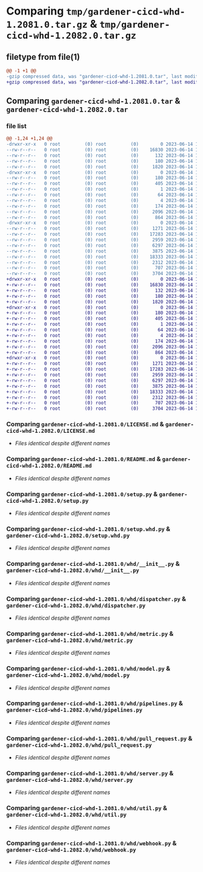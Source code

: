 # Comparing `tmp/gardener-cicd-whd-1.2081.0.tar.gz` & `tmp/gardener-cicd-whd-1.2082.0.tar.gz`

## filetype from file(1)

```diff
@@ -1 +1 @@
-gzip compressed data, was "gardener-cicd-whd-1.2081.0.tar", last modified: Wed Jun 14 12:37:11 2023, max compression
+gzip compressed data, was "gardener-cicd-whd-1.2082.0.tar", last modified: Wed Jun 14 14:29:39 2023, max compression
```

## Comparing `gardener-cicd-whd-1.2081.0.tar` & `gardener-cicd-whd-1.2082.0.tar`

### file list

```diff
@@ -1,24 +1,24 @@
-drwxr-xr-x   0 root         (0) root         (0)        0 2023-06-14 12:37:11.023863 gardener-cicd-whd-1.2081.0/
--rw-r--r--   0 root         (0) root         (0)    16830 2023-06-14 12:36:20.000000 gardener-cicd-whd-1.2081.0/LICENSE.md
--rw-r--r--   0 root         (0) root         (0)      132 2023-06-14 12:36:20.000000 gardener-cicd-whd-1.2081.0/NOTICE.md
--rw-r--r--   0 root         (0) root         (0)      180 2023-06-14 12:37:11.023863 gardener-cicd-whd-1.2081.0/PKG-INFO
--rw-r--r--   0 root         (0) root         (0)     1820 2023-06-14 12:36:20.000000 gardener-cicd-whd-1.2081.0/README.md
-drwxr-xr-x   0 root         (0) root         (0)        0 2023-06-14 12:37:11.023863 gardener-cicd-whd-1.2081.0/gardener_cicd_whd.egg-info/
--rw-r--r--   0 root         (0) root         (0)      180 2023-06-14 12:37:10.000000 gardener-cicd-whd-1.2081.0/gardener_cicd_whd.egg-info/PKG-INFO
--rw-r--r--   0 root         (0) root         (0)      405 2023-06-14 12:37:10.000000 gardener-cicd-whd-1.2081.0/gardener_cicd_whd.egg-info/SOURCES.txt
--rw-r--r--   0 root         (0) root         (0)        1 2023-06-14 12:37:10.000000 gardener-cicd-whd-1.2081.0/gardener_cicd_whd.egg-info/dependency_links.txt
--rw-r--r--   0 root         (0) root         (0)       64 2023-06-14 12:37:10.000000 gardener-cicd-whd-1.2081.0/gardener_cicd_whd.egg-info/requires.txt
--rw-r--r--   0 root         (0) root         (0)        4 2023-06-14 12:37:10.000000 gardener-cicd-whd-1.2081.0/gardener_cicd_whd.egg-info/top_level.txt
--rw-r--r--   0 root         (0) root         (0)      174 2023-06-14 12:37:11.023863 gardener-cicd-whd-1.2081.0/setup.cfg
--rw-r--r--   0 root         (0) root         (0)     2096 2023-06-14 12:36:20.000000 gardener-cicd-whd-1.2081.0/setup.py
--rw-r--r--   0 root         (0) root         (0)      864 2023-06-14 12:36:20.000000 gardener-cicd-whd-1.2081.0/setup.whd.py
-drwxr-xr-x   0 root         (0) root         (0)        0 2023-06-14 12:37:11.023863 gardener-cicd-whd-1.2081.0/whd/
--rw-r--r--   0 root         (0) root         (0)     1271 2023-06-14 12:36:20.000000 gardener-cicd-whd-1.2081.0/whd/__init__.py
--rw-r--r--   0 root         (0) root         (0)    17283 2023-06-14 12:36:20.000000 gardener-cicd-whd-1.2081.0/whd/dispatcher.py
--rw-r--r--   0 root         (0) root         (0)     2959 2023-06-14 12:36:20.000000 gardener-cicd-whd-1.2081.0/whd/metric.py
--rw-r--r--   0 root         (0) root         (0)     6297 2023-06-14 12:36:20.000000 gardener-cicd-whd-1.2081.0/whd/model.py
--rw-r--r--   0 root         (0) root         (0)     3875 2023-06-14 12:36:20.000000 gardener-cicd-whd-1.2081.0/whd/pipelines.py
--rw-r--r--   0 root         (0) root         (0)    18333 2023-06-14 12:36:20.000000 gardener-cicd-whd-1.2081.0/whd/pull_request.py
--rw-r--r--   0 root         (0) root         (0)     2312 2023-06-14 12:36:20.000000 gardener-cicd-whd-1.2081.0/whd/server.py
--rw-r--r--   0 root         (0) root         (0)      707 2023-06-14 12:36:20.000000 gardener-cicd-whd-1.2081.0/whd/util.py
--rw-r--r--   0 root         (0) root         (0)     3704 2023-06-14 12:36:20.000000 gardener-cicd-whd-1.2081.0/whd/webhook.py
+drwxr-xr-x   0 root         (0) root         (0)        0 2023-06-14 14:29:39.405067 gardener-cicd-whd-1.2082.0/
+-rw-r--r--   0 root         (0) root         (0)    16830 2023-06-14 14:28:37.000000 gardener-cicd-whd-1.2082.0/LICENSE.md
+-rw-r--r--   0 root         (0) root         (0)      132 2023-06-14 14:28:37.000000 gardener-cicd-whd-1.2082.0/NOTICE.md
+-rw-r--r--   0 root         (0) root         (0)      180 2023-06-14 14:29:39.405067 gardener-cicd-whd-1.2082.0/PKG-INFO
+-rw-r--r--   0 root         (0) root         (0)     1820 2023-06-14 14:28:37.000000 gardener-cicd-whd-1.2082.0/README.md
+drwxr-xr-x   0 root         (0) root         (0)        0 2023-06-14 14:29:39.405067 gardener-cicd-whd-1.2082.0/gardener_cicd_whd.egg-info/
+-rw-r--r--   0 root         (0) root         (0)      180 2023-06-14 14:29:39.000000 gardener-cicd-whd-1.2082.0/gardener_cicd_whd.egg-info/PKG-INFO
+-rw-r--r--   0 root         (0) root         (0)      405 2023-06-14 14:29:39.000000 gardener-cicd-whd-1.2082.0/gardener_cicd_whd.egg-info/SOURCES.txt
+-rw-r--r--   0 root         (0) root         (0)        1 2023-06-14 14:29:39.000000 gardener-cicd-whd-1.2082.0/gardener_cicd_whd.egg-info/dependency_links.txt
+-rw-r--r--   0 root         (0) root         (0)       64 2023-06-14 14:29:39.000000 gardener-cicd-whd-1.2082.0/gardener_cicd_whd.egg-info/requires.txt
+-rw-r--r--   0 root         (0) root         (0)        4 2023-06-14 14:29:39.000000 gardener-cicd-whd-1.2082.0/gardener_cicd_whd.egg-info/top_level.txt
+-rw-r--r--   0 root         (0) root         (0)      174 2023-06-14 14:29:39.405067 gardener-cicd-whd-1.2082.0/setup.cfg
+-rw-r--r--   0 root         (0) root         (0)     2096 2023-06-14 14:28:37.000000 gardener-cicd-whd-1.2082.0/setup.py
+-rw-r--r--   0 root         (0) root         (0)      864 2023-06-14 14:28:37.000000 gardener-cicd-whd-1.2082.0/setup.whd.py
+drwxr-xr-x   0 root         (0) root         (0)        0 2023-06-14 14:29:39.405067 gardener-cicd-whd-1.2082.0/whd/
+-rw-r--r--   0 root         (0) root         (0)     1271 2023-06-14 14:28:37.000000 gardener-cicd-whd-1.2082.0/whd/__init__.py
+-rw-r--r--   0 root         (0) root         (0)    17283 2023-06-14 14:28:37.000000 gardener-cicd-whd-1.2082.0/whd/dispatcher.py
+-rw-r--r--   0 root         (0) root         (0)     2959 2023-06-14 14:28:37.000000 gardener-cicd-whd-1.2082.0/whd/metric.py
+-rw-r--r--   0 root         (0) root         (0)     6297 2023-06-14 14:28:37.000000 gardener-cicd-whd-1.2082.0/whd/model.py
+-rw-r--r--   0 root         (0) root         (0)     3875 2023-06-14 14:28:37.000000 gardener-cicd-whd-1.2082.0/whd/pipelines.py
+-rw-r--r--   0 root         (0) root         (0)    18333 2023-06-14 14:28:37.000000 gardener-cicd-whd-1.2082.0/whd/pull_request.py
+-rw-r--r--   0 root         (0) root         (0)     2312 2023-06-14 14:28:37.000000 gardener-cicd-whd-1.2082.0/whd/server.py
+-rw-r--r--   0 root         (0) root         (0)      707 2023-06-14 14:28:37.000000 gardener-cicd-whd-1.2082.0/whd/util.py
+-rw-r--r--   0 root         (0) root         (0)     3704 2023-06-14 14:28:37.000000 gardener-cicd-whd-1.2082.0/whd/webhook.py
```

### Comparing `gardener-cicd-whd-1.2081.0/LICENSE.md` & `gardener-cicd-whd-1.2082.0/LICENSE.md`

 * *Files identical despite different names*

### Comparing `gardener-cicd-whd-1.2081.0/README.md` & `gardener-cicd-whd-1.2082.0/README.md`

 * *Files identical despite different names*

### Comparing `gardener-cicd-whd-1.2081.0/setup.py` & `gardener-cicd-whd-1.2082.0/setup.py`

 * *Files identical despite different names*

### Comparing `gardener-cicd-whd-1.2081.0/setup.whd.py` & `gardener-cicd-whd-1.2082.0/setup.whd.py`

 * *Files identical despite different names*

### Comparing `gardener-cicd-whd-1.2081.0/whd/__init__.py` & `gardener-cicd-whd-1.2082.0/whd/__init__.py`

 * *Files identical despite different names*

### Comparing `gardener-cicd-whd-1.2081.0/whd/dispatcher.py` & `gardener-cicd-whd-1.2082.0/whd/dispatcher.py`

 * *Files identical despite different names*

### Comparing `gardener-cicd-whd-1.2081.0/whd/metric.py` & `gardener-cicd-whd-1.2082.0/whd/metric.py`

 * *Files identical despite different names*

### Comparing `gardener-cicd-whd-1.2081.0/whd/model.py` & `gardener-cicd-whd-1.2082.0/whd/model.py`

 * *Files identical despite different names*

### Comparing `gardener-cicd-whd-1.2081.0/whd/pipelines.py` & `gardener-cicd-whd-1.2082.0/whd/pipelines.py`

 * *Files identical despite different names*

### Comparing `gardener-cicd-whd-1.2081.0/whd/pull_request.py` & `gardener-cicd-whd-1.2082.0/whd/pull_request.py`

 * *Files identical despite different names*

### Comparing `gardener-cicd-whd-1.2081.0/whd/server.py` & `gardener-cicd-whd-1.2082.0/whd/server.py`

 * *Files identical despite different names*

### Comparing `gardener-cicd-whd-1.2081.0/whd/util.py` & `gardener-cicd-whd-1.2082.0/whd/util.py`

 * *Files identical despite different names*

### Comparing `gardener-cicd-whd-1.2081.0/whd/webhook.py` & `gardener-cicd-whd-1.2082.0/whd/webhook.py`

 * *Files identical despite different names*

